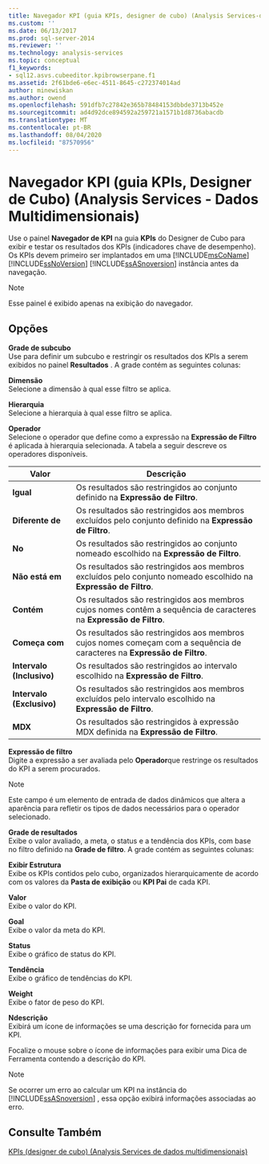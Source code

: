 ```yaml
---
title: Navegador KPI (guia KPIs, designer de cubo) (Analysis Services-dados multidimensionais) | Microsoft Docs
ms.custom: ''
ms.date: 06/13/2017
ms.prod: sql-server-2014
ms.reviewer: ''
ms.technology: analysis-services
ms.topic: conceptual
f1_keywords:
- sql12.asvs.cubeeditor.kpibrowserpane.f1
ms.assetid: 2f61bde6-e6ec-4511-8645-c272374014ad
author: minewiskan
ms.author: owend
ms.openlocfilehash: 591dfb7c27842e365b78484153dbbde3713b452e
ms.sourcegitcommit: ad4d92dce894592a259721a1571b1d8736abacdb
ms.translationtype: MT
ms.contentlocale: pt-BR
ms.lasthandoff: 08/04/2020
ms.locfileid: "87570956"
---
```

# <a name="kpi-browser-kpis-tab-cube-designer-analysis-services---multidimensional-data"></a>Navegador KPI (guia KPIs, Designer de Cubo) (Analysis Services - Dados Multidimensionais)
  Use o painel **Navegador de KPI** na guia **KPIs** do Designer de Cubo para exibir e testar os resultados dos KPIs (indicadores chave de desempenho). Os KPIs devem primeiro ser implantados em uma [!INCLUDE[msCoName](../includes/msconame-md.md)] [!INCLUDE[ssNoVersion](../includes/ssnoversion-md.md)] [!INCLUDE[ssASnoversion](../includes/ssasnoversion-md.md)] instância antes da navegação.  
  
> [!NOTE]  
>  Esse painel é exibido apenas na exibição do navegador.  
  
## <a name="options"></a>Opções  
 **Grade de subcubo**  
 Use para definir um subcubo e restringir os resultados dos KPIs a serem exibidos no painel **Resultados** . A grade contém as seguintes colunas:  
  
 **Dimensão**  
 Selecione a dimensão à qual esse filtro se aplica.  
  
 **Hierarquia**  
 Selecione a hierarquia à qual esse filtro se aplica.  
  
 **Operador**  
 Selecione o operador que define como a expressão na **Expressão de Filtro** é aplicada à hierarquia selecionada. A tabela a seguir descreve os operadores disponíveis.  
  
|Valor|Descrição|  
|-----------|-----------------|  
|**Igual**|Os resultados são restringidos ao conjunto definido na **Expressão de Filtro**.|  
|**Diferente de**|Os resultados são restringidos aos membros excluídos pelo conjunto definido na **Expressão de Filtro**.|  
|**No**|Os resultados são restringidos ao conjunto nomeado escolhido na **Expressão de Filtro**.|  
|**Não está em**|Os resultados são restringidos aos membros excluídos pelo conjunto nomeado escolhido na **Expressão de Filtro**.|  
|**Contém**|Os resultados são restringidos aos membros cujos nomes contêm a sequência de caracteres na **Expressão de Filtro**.|  
|**Começa com**|Os resultados são restringidos aos membros cujos nomes começam com a sequência de caracteres na **Expressão de Filtro**.|  
|**Intervalo (Inclusivo)**|Os resultados são restringidos ao intervalo escolhido na **Expressão de Filtro**.|  
|**Intervalo (Exclusivo)**|Os resultados são restringidos aos membros excluídos pelo intervalo escolhido na **Expressão de Filtro**.|  
|**MDX**|Os resultados são restringidos à expressão MDX definida na **Expressão de Filtro**.|  
  
 **Expressão de filtro**  
 Digite a expressão a ser avaliada pelo **Operador**que restringe os resultados do KPI a serem procurados.  
  
> [!NOTE]  
>  Este campo é um elemento de entrada de dados dinâmicos que altera a aparência para refletir os tipos de dados necessários para o operador selecionado.  
  
 **Grade de resultados**  
 Exibe o valor avaliado, a meta, o status e a tendência dos KPIs, com base no filtro definido na **Grade de filtro**. A grade contém as seguintes colunas:  
  
 **Exibir Estrutura**  
 Exibe os KPIs contidos pelo cubo, organizados hierarquicamente de acordo com os valores da **Pasta de exibição** ou **KPI Pai** de cada KPI.  
  
 **Valor**  
 Exibe o valor do KPI.  
  
 **Goal**  
 Exibe o valor da meta do KPI.  
  
 **Status**  
 Exibe o gráfico de status do KPI.  
  
 **Tendência**  
 Exibe o gráfico de tendências do KPI.  
  
 **Weight**  
 Exibe o fator de peso do KPI.  
  
 **Ndescrição**  
 Exibirá um ícone de informações se uma descrição for fornecida para um KPI.  
  
 Focalize o mouse sobre o ícone de informações para exibir uma Dica de Ferramenta contendo a descrição do KPI.  
  
> [!NOTE]  
>  Se ocorrer um erro ao calcular um KPI na instância do [!INCLUDE[ssASnoversion](../includes/ssasnoversion-md.md)] , essa opção exibirá informações associadas ao erro.  
  
## <a name="see-also"></a>Consulte Também  
 [KPIs &#40;designer de cubo&#41; &#40;Analysis Services de dados multidimensionais&#41;](kpis-cube-designer-analysis-services-multidimensional-data.md)  
  
  
